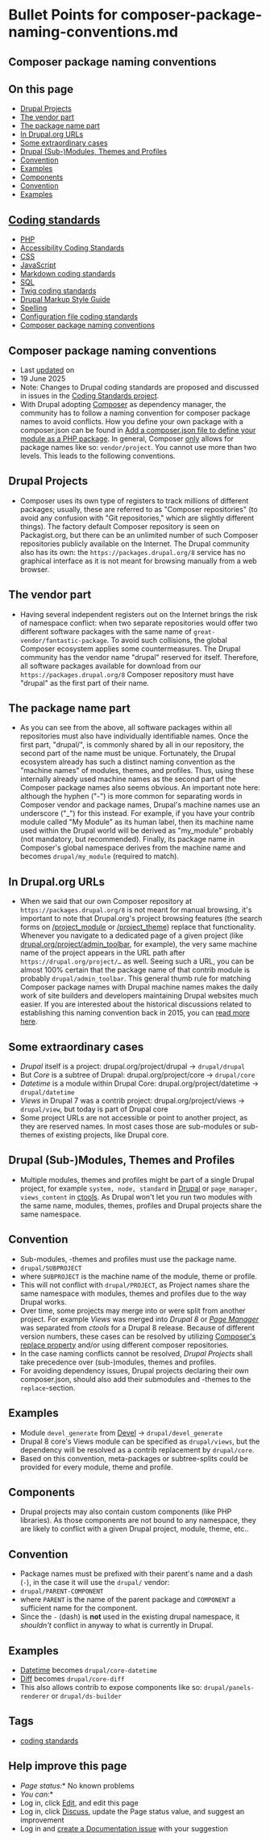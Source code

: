 # Bullet Points for composer-package-naming-conventions.md


## Composer package naming conventions

## On this page
- [Drupal Projects](/docs/develop/coding-standards/composer-package-naming-conventions#s-drupal-projects)
- [The vendor part](/docs/develop/coding-standards/composer-package-naming-conventions#s-the-vendor-part)
- [The package name part](/docs/develop/coding-standards/composer-package-naming-conventions#s-the-package-name-part)
- [In Drupal.org URLs](/docs/develop/coding-standards/composer-package-naming-conventions#s-in-drupalorg-urls)
- [Some extraordinary cases](/docs/develop/coding-standards/composer-package-naming-conventions#s-someextraordinary-cases)
- [Drupal (Sub-)Modules, Themes and Profiles](/docs/develop/coding-standards/composer-package-naming-conventions#s-drupal-sub-modules-themes-and-profiles)
- [Convention](/docs/develop/coding-standards/composer-package-naming-conventions#s-convention)
- [Examples](/docs/develop/coding-standards/composer-package-naming-conventions#s-examples)
- [Components](/docs/develop/coding-standards/composer-package-naming-conventions#s-components)
- [Convention](/docs/develop/coding-standards/composer-package-naming-conventions#s-convention--2)
- [Examples](/docs/develop/coding-standards/composer-package-naming-conventions#s-examples--2)

## [Coding standards](/docs/develop/standards)
- [PHP](/docs/develop/standards/php)
- [Accessibility Coding Standards](/docs/develop/standards/accessibility-coding-standards)
- [CSS](/docs/develop/standards/css)
- [JavaScript](/docs/develop/standards/javascript-coding-standards)
- [Markdown coding standards](/docs/develop/coding-standards/markdown-coding-standards)
- [SQL](/docs/develop/standards/sql)
- [Twig coding standards](/docs/develop/coding-standards/twig-coding-standards)
- [Drupal Markup Style Guide](/docs/develop/coding-standards/drupal-markup-style-guide)
- [Spelling](/docs/develop/standards/spelling)
- [Configuration file coding standards](/docs/develop/coding-standards/configuration-file-coding-standards)
- [Composer package naming conventions](/docs/develop/coding-standards/composer-package-naming-conventions)

## Composer package naming conventions
- Last [updated](/node/2471927/discuss) on
- 19 June 2025
- Note: Changes to Drupal coding standards are proposed and discussed in issues in the [Coding Standards project](/project/coding_standards).
- With Drupal adopting [Composer](https://getcomposer.org/) as dependency manager, the community has to follow a naming convention for composer package names to avoid conflicts. How you define your own package with a composer.json can be found in [Add a composer.json file to define your module as a PHP package](/node/2514612). In general, Composer [only](https://getcomposer.org/doc/01-basic-usage.md#package-names) allows for package names like so: `vendor/project`. You cannot use more than two levels. This leads to the following conventions.

## [](#s-drupal-projects "Permalink to this headline")Drupal Projects
- Composer uses its own type of registers to track millions of different packages; usually, these are referred to as "Composer repositories" (to avoid any confusion with "Git repositories," which are slightly different things). The factory default Composer repository is seen on Packagist.org, but there can be an unlimited number of such Composer repositories publicly available on the Internet. The Drupal community also has its own: the `https://packages.drupal.org/8` service has no graphical interface as it is not meant for browsing manually from a web browser.

## [](#s-the-vendor-part "Permalink to this headline")The vendor part
- Having several independent registers out on the Internet brings the risk of namespace conflict: when two separate repositories would offer two different software packages with the same name of `great-vendor/fantastic-package`. To avoid such collisions, the global Composer ecosystem applies some countermeasures. The Drupal community has the vendor name "drupal" reserved for itself. Therefore, all software packages available for download from our `https://packages.drupal.org/8` Composer repository must have "drupal" as the first part of their name.

## [](#s-the-package-name-part "Permalink to this headline")The package name part
- As you can see from the above, all software packages within all repositories must also have individually identifiable names. Once the first part, "drupal/", is commonly shared by all in our repository, the second part of the name must be unique. Fortunately, the Drupal ecosystem already has such a distinct naming convention as the "machine names" of modules, themes, and profiles. Thus, using these internally already used machine names as the second part of the Composer package names also seems obvious. An important note here: although the hyphen ("-") is more common for separating words in Composer vendor and package names, Drupal's machine names use an underscore ("\_") for this instead. For example, if you have your contrib module called "My Module" as its human label, then its machine name used within the Drupal world will be derived as "my\_module" probably (not mandatory, but recommended). Finally, its package name in Composer's global namespace derives from the machine name and becomes `drupal/my_module` (required to match).

## [](#s-in-drupalorg-urls "Permalink to this headline")In Drupal.org URLs
- When we said that our own Composer repository at `https://packages.drupal.org/8` is not meant for manual browsing, it's important to note that Drupal.org's project browsing features (the search forms on [/project\_module](/project/project_module) or [/project\_theme](/project/project_theme)) replace that functionality. Whenever you navigate to a dedicated page of a given project (like [drupal.org/project/admin\_toolbar](/project/admin_toolbar), for example), the very same machine name of the project appears in the URL path after `https://drupal.org/project/…` as well. Seeing such a URL, you can be almost 100% certain that the package name of that contrib module is probably `drupal/admin_toolbar`. This general thumb rule for matching Composer package names with Drupal machine names makes the daily work of site builders and developers maintaining Drupal websites much easier. If you are interested about the historical discussions related to establishing this naming convention back in 2015, you can [read more here](/project/drupal/issues/2401519).

## [](#s-someextraordinary-cases "Permalink to this headline")Some extraordinary cases
- *Drupal* itself is a project: drupal.org/project/drupal → `drupal/drupal`
- But *Core* is a subtree of Drupal: drupal.org/project/core → `drupal/core`
- *Datetime* is a module within Drupal Core: drupal.org/project/datetime → `drupal/datetime`
- *Views* in Drupal 7 was a contrib project: drupal.org/project/views → `drupal/view`, but today is part of Drupal core
- Some project URLs are not accessible or point to another project, as they are reserved names. In most cases those are sub-modules or sub-themes of existing projects, like Drupal core.

## [](#s-drupal-sub-modules-themes-and-profiles "Permalink to this headline")Drupal (Sub-)Modules, Themes and Profiles
- Multiple modules, themes and profiles might be part of a single Drupal project, for example `system, node, standard` in [Drupal](https://www.drupal.org/project/drupal) or `page_manager, views_content` in [ctools](https://www.drupal.org/project/ctools). As Drupal won't let you run two modules with the same name, modules, themes, profiles and Drupal projects share the same namespace.

## [](#s-convention "Permalink to this headline")Convention
- Sub-modules, -themes and profiles must use the package name.
- `drupal/SUBPROJECT`
- where `SUBPROJECT` is the machine name of the module, theme or profile.
- This will not conflict with `drupal/PROJECT`, as Project names share the same namespace with modules, themes and profiles due to the way Drupal works.
- Over time, some projects may merge into or were split from another project. For example *Views* was merged into *Drupal 8* or *[Page Manager](https://www.drupal.org/project/page_manager)* was separated from *ctools* for a Drupal 8 release. Because of different version numbers, these cases can be resolved by utilizing [Composer's replace property](https://getcomposer.org/doc/04-schema.md#replace) and/or using different composer repositories.
- In the case naming conflicts cannot be resolved, *Drupal Projects* shall take precedence over (sub-)modules, themes and profiles.
- For avoiding dependency issues, Drupal projects declaring their own composer.json, should also add their submodules and -themes to the `replace`\-section.

## [](#s-examples "Permalink to this headline")Examples
- Module `devel_generate` from [Devel](https://www.drupal.org/project/devel) → `drupal/devel_generate`
- Drupal 8 core's Views module can be specified as `drupal/views`, but the dependency will be resolved as a contrib replacement by `drupal/core`.
- Based on this convention, meta-packages or subtree-splits could be provided for every module, theme and profile.

## [](#s-components "Permalink to this headline")Components
- Drupal projects may also contain custom components (like PHP libraries). As those components are not bound to any namespace, they are likely to conflict with a given Drupal project, module, theme, etc..

## [](#s-convention--2 "Permalink to this headline")Convention
- Package names must be prefixed with their parent's name and a dash (`-`), in the case it will use the `drupal/` vendor:
- `drupal/PARENT-COMPONENT`
- where `PARENT` is the name of the parent package and `COMPONENT` a sufficient name for the component.
- Since the `-` (dash) is **not** used in the existing drupal namespace, it *shouldn't* conflict in anyway to what is currently in Drupal.

## [](#s-examples--2 "Permalink to this headline")Examples
- [Datetime](https://github.com/drupal/drupal/tree/8.0.x/core/lib/Drupal/Component/Datetime) becomes `drupal/core-datetime`
- [Diff](https://github.com/drupal/drupal/tree/8.0.x/core/lib/Drupal/Component/Diff) becomes `drupal/core-diff`
- This also allows contrib to expose components like so: `drupal/panels-renderer` or `drupal/ds-builder`

## Tags
- [coding standards](/taxonomy/term/190104)

## Help improve this page
- *Page status:** No known problems
- *You can:**
- Log in, click [Edit](/node/2471927/edit), and edit this page
- Log in, click [Discuss](/node/2471927/discuss), update the Page status value, and suggest an improvement
- Log in and [create a Documentation issue](/node/add/project-issue/documentation?title=Suggestion%20for%3A%20%282471927%29%20Composer%20package%20naming%20conventions) with your suggestion